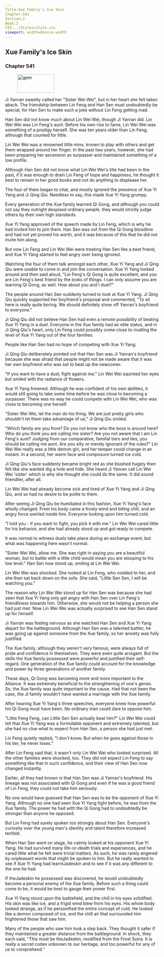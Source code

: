 ```yaml
---
Title:Xue Family's Ice Skin 
Chapter:541 
Section:2 
Book:2 
CSS:../Styles/style.css 
viewport: width=device-width
---
```

  
## Xue Family's Ice Skin
### Chapter 541
  
<figure>
	<img src="../Images/gem.gif" alt="gem" id="gem" width="120" height="60" />
</figure>
  

  
Ji Yanran sweetly called her "Sister Wei Wei", but in her heart she felt taken aback. The friendship between Lin Feng and Han Sen must undoubtedly be special, for Han Sen to make such a joke without Lin Feng getting mad.

Han Sen did not know much about Lin Wei Wei, though Ji Yanran did. Lin Wei Wei was Lin Feng's aunt. Before his own rise to fame, Lin Wei Wei was something of a prodigy herself. She was ten years older than Lin Feng, although that counted for little.

Lin Wei Wei was a renowned little minx, known to play with others and get them wrapped around her finger. In the past two years, however, she had been preparing her ascension as surpasser and maintained something of a low profile.

Although Han Sen did not know what Lin Wei Wei's title had been in the past, if it was enough to drain Lin Feng of hope and happiness, he thought it best to remain in her good books and not do anything to displease her.

The four of them began to chat, and mostly ignored the presence of Xue Yi Yang and Ji Qing Qiu. Needless to say, this made Xue Yi Yang grumpy.

Every generation of the Xue family learned Qi Gong, and although you could not say they outright despised ordinary people, they would strictly judge others by their own high standards.

Xue Yi Yang approved of the speech made by Lin Feng, which is why he had invited him to join them. Han Sen was not from the Qi Gong bloodline and had not yet proved his worth, and it was because of this that he did not invite him along.

But now Lin Feng and Lin Wei Wei were treating Han Sen like a best friend, and Xue Yi Yang started to feel angry over being ignored.

Watching the four of them talk amongst each other, Xue Yi Yang and Ji Qing Qiu were unable to come in and join the conversation. Xue Yi Yang looked around and then said aloud, "Lin Feng's Qi Gong is quite excellent, and you are Lin Feng's best friend by the looks of things. I can only assume you are learning Qi Gong, as well. How about you and I duel?"

The people around Han Sen suddenly turned to look at Xue Yi Yang. Ji Qing Qiu quickly supported her boyfriend's proposal and commented, "To sit here is really quite boring. We should definitely show off Yanran's boyfriend to everyone."

Ji Qing Qiu did not believe Han Sen had even a remote possibility of beating Xue Yi Yang in a duel. Everyone in the Xue family had an elite status, and in Ji Qing Qiu's heart, only Lin Feng could possibly come close to rivalling the level of Xue Yi Yang out of the four families.

People like Han Sen had no hope of competing with Xue Yi Yang.

Ji Qing Qiu deliberately pointed out that Han Sen was Ji Yanran's boyfriend because she was afraid that people might not be made aware that it was her own boyfriend who was set to beat up the newcomer.

"If you want to have a duel, fight against me." Lin Wei Wei squinted her eyes but smiled with the radiance of flowers.

Xue Yi Yang frowned. Although he was confident of his own abilities, it would still going to take some time before he was close to becoming a surpasser. There was no way he could compete with Lin Wei Wei, who was close to becoming one herself.

"Sister Wei Wei, let the man do his thing. We are just pretty girls who shouldn't let them take advantage of us," Ji Qing Qiu smiled.

"Which family are you from? Do you not know who the boss is around here? Who do you think you are calling me sister? Are you not aware that I am Lin Feng's aunt? Judging from our comparative, familial tiers and ties, you should be calling me aunt. Are you silly or merely ignorant of the rules?" Lin Wei Wei really was a little demon girl, and her temper could change in an instant. In a second, her warm face and composure turned ice cold.

Ji Qing Qiu's face suddenly became bright red as she blushed hugely then felt like she wanted dig a hole and hide. She heard Ji Yanran call Lin Wei Wei 'sister' which is why she thought she could do the same. It did sound friendlier, after all.

Lin Wei Wei had already become sick and tired of Xue Yi Yang and Ji Qing Qiu, and so had no desire to be polite to them.

After seeing Ji Qing Qiu be humiliated in this fashion, Xue Yi Yang's face wholly changed. From his body came a frosty wind and biting chill, and an angry force swirled inside him. Everyone looking upon him turned cold.

"I told you - if you want to fight, you pick it with me." Lin Wei Wei cared little for his behavior, and she had already stood up and got ready to compete.

It was normal to witness duels take place during an exchange event, but what was happening here wasn't normal.

"Sister Wei Wei, allow me. She was right in saying you are a beautiful woman, but to battle with a little child would mean you are stooping to his low level." Han Sen now stood up, smiling at Lin Wei Wei.

Lin Wei Wei was shocked. She looked at Lin Feng, who nodded to her, and she then sat back down on the sofa. She said, "Little Sen Sen, I will be watching you."

The reason why Lin Wei Wei stood up for Han Sen was because she had seen that Xue Yi Yang only get angry with Han Sen over Lin Feng's friendliness towards him. Otherwise, she would not be helping a person she had just met. Now Lin Wei Wei was actually surprised to see Han Sen stand up for himself.

Ji Yanran was feeling nervous as she watched Han Sen and Xue Yi Yang depart for the battleground. Although Han Sen was a talented battler, he was going up against someone from the Xue family, so her anxiety was fully justified.

The Xue family, although they weren't very famous, were always full of pride and confidence in themselves. They were even quite arrogant. But the skills the Xue family possessed were powerful and justified their self-regard. One generation of the Xue family could account for the knowledge and power by three generations of another family.

These days, Qi Gong was becoming more and more important to the Alliance. It was extremely beneficial to the strengthening of one's genes. So, the Xue family was quite important to the cause. Had that not been the case, the Ji family wouldn't have wanted a marriage with the Xue family.

After hearing Xue Yi Yang's three speeches, everyone knew how powerful his Qi Gong must have been. No ordinary man could dare to oppose him.

"Little Feng Feng, can Little Sen Sen actually beat him?" Lin Wei Wei could tell that Xue Yi Yang was a formidable opponent and extremely talented, but she had no clue what to expect from Han Sen, a person she had just met.

Lin Feng quietly replied, "I don't know. But when he goes against those in his tier, he never loses."

After Lin Feng said that, it wasn't only Lin Wei Wei who looked surprised. All the other families were shocked, too. They did not expect Lin Feng to say something like that in such confidence, and their view of Han Sen now changed instantly.

Earlier, all they had known is that Han Sen was Ji Yanran's boyfriend. His lineage was not associated with Qi Gong and even if he was a good friend of Lin Feng, they could not take him seriously.

No one would have guessed that Han Sen was to be the opponent of Xue Yi Yang. Although no one had seen Xue Yi Yang fight before, he was from the Xue family. The power he had with the Qi Gong had to undoubtedly be stronger than anyone he opposed.

But Lin Feng had surely spoken too strongly about Han Sen. Everyone's curiosity over the young man's identity and talent therefore increased tenfold.

When Han Sen went on stage, he calmly looked at his opponent Xue Yi Yang. He had survived many life-or-death trials and experiences, and he cared little what he felt were trivial matters. As such, he was rarely angered by unpleasant words that might be spoken to him. But he really wanted to see if Xue Yi Yang had learntJadeskin and to see if it was any different to the one he had.

If theJadeskin he possessed was discovered, he would undoubtedly become a personal enemy of the Xue family. Before such a thing could come to be, it would be best to gauge their power first.

Xue Yi Yang stood upon the battlefield, and the chill in his eyes solidified. His skin was like ice, and a frigid wind blew from his eyes. His whole body looked strange, as if he personified the entire concept of cold. He looked like a demon composed of ice, and the chill air that surrounded him frightened those that saw him.

Many of the people who saw him took a step back. They thought it safer if they maintained a greater distance from the battleground. In shock, they each said, "This must be theJadeskin, modified from the Frost Sutra. It is really a secret codex unknown to our heritage, and too powerful for any of us to comprehend."